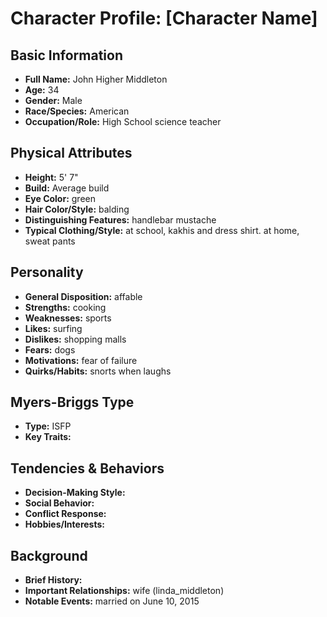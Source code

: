 # Character Profile: [Character Name]

## Basic Information
- **Full Name:** John Higher Middleton
- **Age:** 34
- **Gender:** Male 
- **Race/Species:** American
- **Occupation/Role:** High School science teacher

## Physical Attributes
- **Height:** 5' 7"
- **Build:** Average build
- **Eye Color:** green
- **Hair Color/Style:** balding
- **Distinguishing Features:** handlebar mustache
- **Typical Clothing/Style:** at school, kakhis and dress shirt. at home, sweat pants

## Personality
- **General Disposition:** affable
- **Strengths:** cooking
- **Weaknesses:** sports
- **Likes:** surfing
- **Dislikes:** shopping malls
- **Fears:** dogs
- **Motivations:** fear of failure
- **Quirks/Habits:** snorts when laughs

## Myers-Briggs Type
- **Type:** ISFP
- **Key Traits:** 

## Tendencies & Behaviors
- **Decision-Making Style:** 
- **Social Behavior:** 
- **Conflict Response:** 
- **Hobbies/Interests:** 

## Background
- **Brief History:** 
- **Important Relationships:** wife (linda_middleton)
- **Notable Events:** married on June 10, 2015
